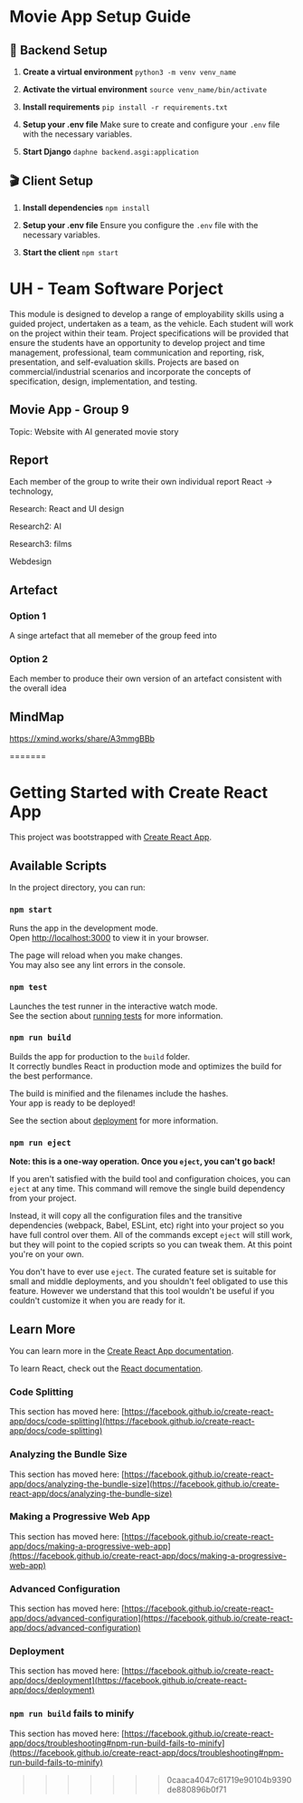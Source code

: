 # Movie App Setup Guide

## 🚀 Backend Setup

1. **Create a virtual environment**
   ```python3 -m venv venv_name```

2. **Activate the virtual environment**
   ```source venv_name/bin/activate```

3. **Install requirements**
   ```pip install -r requirements.txt```

4. **Setup your .env file**
   Make sure to create and configure your `.env` file with the necessary variables.

5. **Start Django**
   ```daphne backend.asgi:application```

## 🎬 Client Setup

1. **Install dependencies**
   ```npm install```

2. **Setup your .env file**
   Ensure you configure the `.env` file with the necessary variables.

3. **Start the client**
   ```npm start```

# UH - Team Software Porject


This module is designed to develop a range of employability skills using a guided project, undertaken as a team, as the vehicle. Each student will work on the project within their team. Project specifications will be provided that ensure the students have an opportunity to develop project and time management, professional, team communication and reporting, risk, presentation, and self-evaluation skills. Projects are based on commercial/industrial scenarios and incorporate the concepts of specification, design, implementation, and testing. 

## Movie App - Group 9
Topic: Website with AI generated movie story 

## Report

Each member of the group to write their own individual report
React -> technology, 

Research: React and UI design

Research2: AI

Research3: films

Webdesign 

## Artefact

### Option 1

A singe artefact that all memeber of the group feed into

### Option 2

Each member to produce their own version of an artefact consistent with the overall idea

## MindMap

https://xmind.works/share/A3mmgBBb


=======
# Getting Started with Create React App

This project was bootstrapped with [Create React App](https://github.com/facebook/create-react-app).

## Available Scripts

In the project directory, you can run:

### `npm start`

Runs the app in the development mode.\
Open [http://localhost:3000](http://localhost:3000) to view it in your browser.

The page will reload when you make changes.\
You may also see any lint errors in the console.

### `npm test`

Launches the test runner in the interactive watch mode.\
See the section about [running tests](https://facebook.github.io/create-react-app/docs/running-tests) for more information.

### `npm run build`

Builds the app for production to the `build` folder.\
It correctly bundles React in production mode and optimizes the build for the best performance.

The build is minified and the filenames include the hashes.\
Your app is ready to be deployed!

See the section about [deployment](https://facebook.github.io/create-react-app/docs/deployment) for more information.

### `npm run eject`

**Note: this is a one-way operation. Once you `eject`, you can't go back!**

If you aren't satisfied with the build tool and configuration choices, you can `eject` at any time. This command will remove the single build dependency from your project.

Instead, it will copy all the configuration files and the transitive dependencies (webpack, Babel, ESLint, etc) right into your project so you have full control over them. All of the commands except `eject` will still work, but they will point to the copied scripts so you can tweak them. At this point you're on your own.

You don't have to ever use `eject`. The curated feature set is suitable for small and middle deployments, and you shouldn't feel obligated to use this feature. However we understand that this tool wouldn't be useful if you couldn't customize it when you are ready for it.

## Learn More

You can learn more in the [Create React App documentation](https://facebook.github.io/create-react-app/docs/getting-started).

To learn React, check out the [React documentation](https://reactjs.org/).

### Code Splitting

This section has moved here: [https://facebook.github.io/create-react-app/docs/code-splitting](https://facebook.github.io/create-react-app/docs/code-splitting)

### Analyzing the Bundle Size

This section has moved here: [https://facebook.github.io/create-react-app/docs/analyzing-the-bundle-size](https://facebook.github.io/create-react-app/docs/analyzing-the-bundle-size)

### Making a Progressive Web App

This section has moved here: [https://facebook.github.io/create-react-app/docs/making-a-progressive-web-app](https://facebook.github.io/create-react-app/docs/making-a-progressive-web-app)

### Advanced Configuration

This section has moved here: [https://facebook.github.io/create-react-app/docs/advanced-configuration](https://facebook.github.io/create-react-app/docs/advanced-configuration)

### Deployment

This section has moved here: [https://facebook.github.io/create-react-app/docs/deployment](https://facebook.github.io/create-react-app/docs/deployment)

### `npm run build` fails to minify

This section has moved here: [https://facebook.github.io/create-react-app/docs/troubleshooting#npm-run-build-fails-to-minify](https://facebook.github.io/create-react-app/docs/troubleshooting#npm-run-build-fails-to-minify)
>>>>>>> 0caaca4047c61719e90104b9390de880896b0f71
